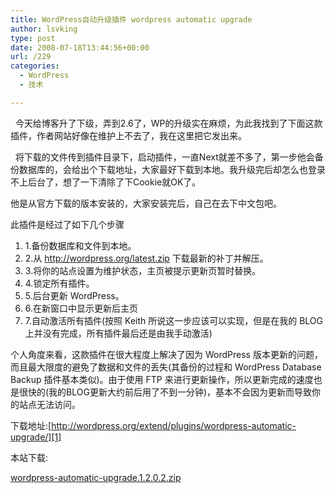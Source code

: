 ```yaml
---
title: WordPress自动升级插件 wordpress automatic upgrade
author: lsvking
type: post
date: 2008-07-18T13:44:56+00:00
url: /229
categories:
  - WordPress
  - 技术

---
```

&#160; 今天给博客升了下级，弄到2.6了，WP的升级实在麻烦，为此我找到了下面这款插件，作者网站好像在维护上不去了，我在这里把它发出来。

&#160; 将下载的文件传到插件目录下，启动插件，一直Next就差不多了，第一步他会备份数据库的，会给出个下载地址，大家最好下载到本地。我升级完后却怎么也登录不上后台了，想了一下清除了下Cookie就OK了。

他是从官方下载的版本安装的，大家安装完后，自己在去下中文包吧。

此插件是经过了如下几个步骤

  1. 1.备份数据库和文件到本地。 
  2. 2.从 <http://wordpress.org/latest.zip> 下载最新的补丁并解压。 
  3. 3.将你的站点设置为维护状态，主页被提示更新页暂时替换。 
  4. 4.锁定所有插件。 
  5. 5.后台更新 WordPress。 
  6. 6.在新窗口中显示更新后主页 
  7. 7.自动激活所有插件(按照 Keith 所说这一步应该可以实现，但是在我的 BLOG 上并没有完成，所有插件最后还是由我手动激活) 

个人角度来看，这款插件在很大程度上解决了因为 WordPress 版本更新的问题，而且最大限度的避免了数据和文件的丢失(其备份的过程和 WordPress Database Backup 插件基本类似)。由于使用 FTP 来进行更新操作，所以更新完成的速度也是很快的(我的BLOG更新大约前后用了不到一分钟)，基本不会因为更新而导致你的站点无法访问。

下载地址:[http://wordpress.org/extend/plugins/wordpress-automatic-upgrade/][1]

本站下载: 

<div class="wlWriterSmartContent" id="scid:8eb9d37f-1541-4f29-b6f4-1eea890d4876:387820d1-de5f-450f-8ced-dd5c5447f104" style="padding-right: 0px; display: inline; padding-left: 0px; padding-bottom: 0px; margin: 0px; padding-top: 0px">
  <p>
    <div>
      <a href="http://lsvking.cn/wp-content/uploads/2008/07/wordpress-automatic-upgrade12021.zip" target="_self">wordpress-automatic-upgrade.1.2.0.2.zip</a>
    </div>
  </p>
</div>

 [1]: http://wordpress.org/extend/plugins/wordpress-automatic-upgrade/ "http://wordpress.org/extend/plugins/wordpress-automatic-upgrade/"